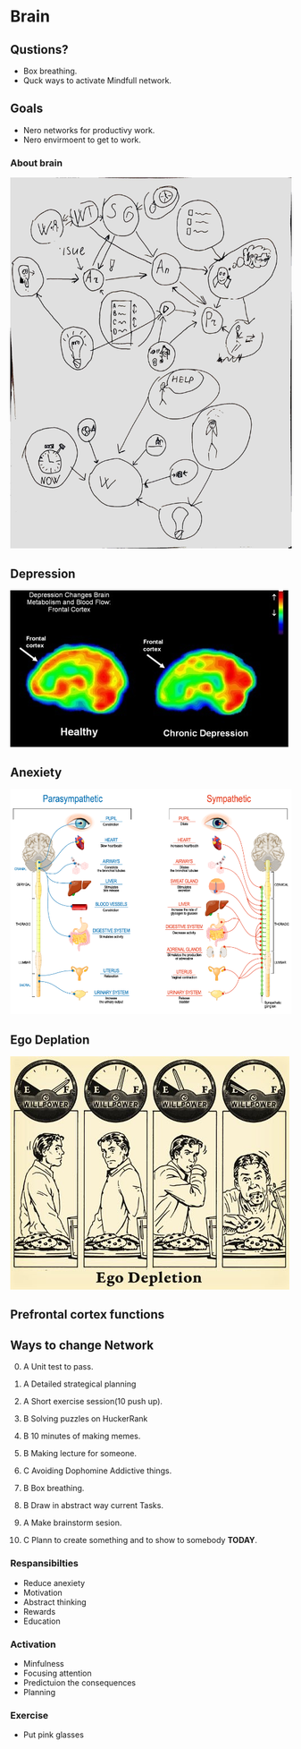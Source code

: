 # Brain

## Qustions?

- Box breathing.
- Quck ways to activate Mindfull network.

## Goals

- Nero networks for productivy work.
- Nero envirmoent to get to work.

### About brain 

![](Res/ThoughtsMap.jpg)

## Depression

![](Res/DepressionBrainScan.jpg)

## Anexiety 

![](Res/Parasympthematic.png)

## Ego Deplation 

![](Res/EgoDeplation.jpg)

## Prefrontal cortex functions

## Ways to change Network

0. A Unit test to pass.
1. A Detailed strategical planning
2. A Short exercise session(10 push up).


3. B Solving puzzles on HuckerRank 
3. B 10 minutes of making memes.
4. B Making lecture for someone.
5. C Avoiding Dophomine Addictive things.

6. B Box breathing.
8. B Draw in abstract way current Tasks.
9. A Make brainstorm sesion.
10. C Plann to create something 
and to show to somebody **TODAY**.

### Respansibilties

- Reduce anexiety
- Motivation
- Abstract thinking
- Rewards 
- Education

### Activation
 
- Minfulness
- Focusing attention
- Predictuion the consequences
- Planning

### Exercise

- Put pink glasses

